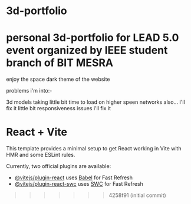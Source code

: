 # 3d-portfolio
personal 3d-portfolio for LEAD 5.0 event organized by IEEE student branch of BIT MESRA 
=======
enjoy the space dark theme of the website 

problems i'm into:-

3d models taking little bit time to load on higher speen networks also... I'll fix it
little bit responsiveness issues i'll fix it


# React + Vite

This template provides a minimal setup to get React working in Vite with HMR and some ESLint rules.

Currently, two official plugins are available:

- [@vitejs/plugin-react](https://github.com/vitejs/vite-plugin-react/blob/main/packages/plugin-react/README.md) uses [Babel](https://babeljs.io/) for Fast Refresh
- [@vitejs/plugin-react-swc](https://github.com/vitejs/vite-plugin-react-swc) uses [SWC](https://swc.rs/) for Fast Refresh
>>>>>>> 4258f91 (initial commit)
